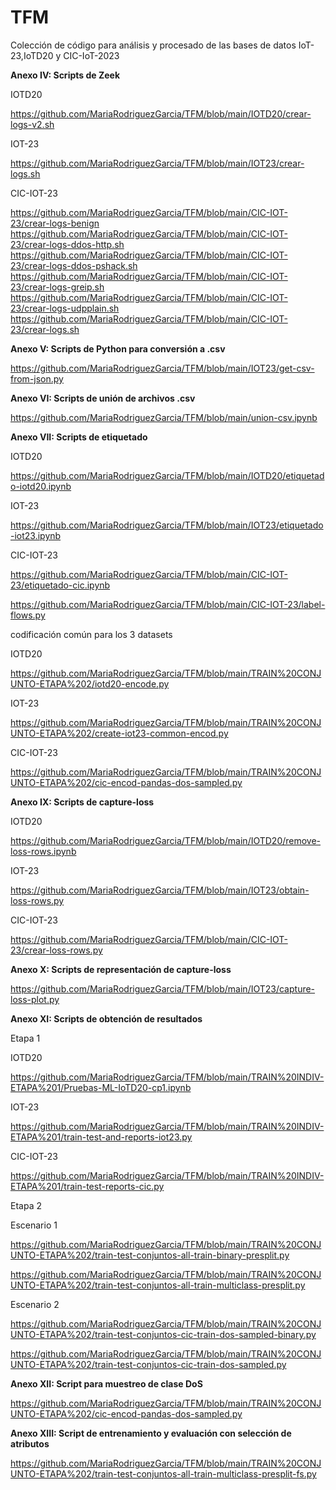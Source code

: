 # TFM
Colección de código para análisis y procesado de las bases de datos IoT-23,IoTD20 y CIC-IoT-2023 

**Anexo IV: Scripts de Zeek**

IOTD20

https://github.com/MariaRodriguezGarcia/TFM/blob/main/IOTD20/crear-logs-v2.sh

IOT-23

https://github.com/MariaRodriguezGarcia/TFM/blob/main/IOT23/crear-logs.sh

CIC-IOT-23

https://github.com/MariaRodriguezGarcia/TFM/blob/main/CIC-IOT-23/crear-logs-benign
https://github.com/MariaRodriguezGarcia/TFM/blob/main/CIC-IOT-23/crear-logs-ddos-http.sh
https://github.com/MariaRodriguezGarcia/TFM/blob/main/CIC-IOT-23/crear-logs-ddos-pshack.sh
https://github.com/MariaRodriguezGarcia/TFM/blob/main/CIC-IOT-23/crear-logs-greip.sh
https://github.com/MariaRodriguezGarcia/TFM/blob/main/CIC-IOT-23/crear-logs-udpplain.sh
https://github.com/MariaRodriguezGarcia/TFM/blob/main/CIC-IOT-23/crear-logs.sh



**Anexo V: Scripts de Python para conversión a .csv**

https://github.com/MariaRodriguezGarcia/TFM/blob/main/IOT23/get-csv-from-json.py

**Anexo VI: Scripts de unión de archivos .csv**

https://github.com/MariaRodriguezGarcia/TFM/blob/main/union-csv.ipynb

**Anexo VII: Scripts de etiquetado**

IOTD20

https://github.com/MariaRodriguezGarcia/TFM/blob/main/IOTD20/etiquetado-iotd20.ipynb

IOT-23

https://github.com/MariaRodriguezGarcia/TFM/blob/main/IOT23/etiquetado-iot23.ipynb

CIC-IOT-23

https://github.com/MariaRodriguezGarcia/TFM/blob/main/CIC-IOT-23/etiquetado-cic.ipynb

https://github.com/MariaRodriguezGarcia/TFM/blob/main/CIC-IOT-23/label-flows.py


codificación común para los 3 datasets

IOTD20

https://github.com/MariaRodriguezGarcia/TFM/blob/main/TRAIN%20CONJUNTO-ETAPA%202/iotd20-encode.py

IOT-23

https://github.com/MariaRodriguezGarcia/TFM/blob/main/TRAIN%20CONJUNTO-ETAPA%202/create-iot23-common-encod.py

CIC-IOT-23

https://github.com/MariaRodriguezGarcia/TFM/blob/main/TRAIN%20CONJUNTO-ETAPA%202/cic-encod-pandas-dos-sampled.py

**Anexo IX: Scripts de capture-loss**

IOTD20

https://github.com/MariaRodriguezGarcia/TFM/blob/main/IOTD20/remove-loss-rows.ipynb

IOT-23

https://github.com/MariaRodriguezGarcia/TFM/blob/main/IOT23/obtain-loss-rows.py


CIC-IOT-23

https://github.com/MariaRodriguezGarcia/TFM/blob/main/CIC-IOT-23/crear-loss-rows.py

**Anexo X: Scripts de representación de capture-loss**

https://github.com/MariaRodriguezGarcia/TFM/blob/main/IOT23/capture-loss-plot.py

**Anexo XI: Scripts de obtención de resultados**

Etapa 1

IOTD20

https://github.com/MariaRodriguezGarcia/TFM/blob/main/TRAIN%20INDIV-ETAPA%201/Pruebas-ML-IoTD20-cp1.ipynb

IOT-23

https://github.com/MariaRodriguezGarcia/TFM/blob/main/TRAIN%20INDIV-ETAPA%201/train-test-and-reports-iot23.py

CIC-IOT-23

https://github.com/MariaRodriguezGarcia/TFM/blob/main/TRAIN%20INDIV-ETAPA%201/train-test-reports-cic.py


Etapa 2

  Escenario 1

https://github.com/MariaRodriguezGarcia/TFM/blob/main/TRAIN%20CONJUNTO-ETAPA%202/train-test-conjuntos-all-train-binary-presplit.py

https://github.com/MariaRodriguezGarcia/TFM/blob/main/TRAIN%20CONJUNTO-ETAPA%202/train-test-conjuntos-all-train-multiclass-presplit.py

  Escenario 2

  https://github.com/MariaRodriguezGarcia/TFM/blob/main/TRAIN%20CONJUNTO-ETAPA%202/train-test-conjuntos-cic-train-dos-sampled-binary.py

  https://github.com/MariaRodriguezGarcia/TFM/blob/main/TRAIN%20CONJUNTO-ETAPA%202/train-test-conjuntos-cic-train-dos-sampled.py

**Anexo XII: Script para muestreo de clase DoS**

https://github.com/MariaRodriguezGarcia/TFM/blob/main/TRAIN%20CONJUNTO-ETAPA%202/cic-encod-pandas-dos-sampled.py

**Anexo XIII: Script de entrenamiento y evaluación con selección de atributos**	

https://github.com/MariaRodriguezGarcia/TFM/blob/main/TRAIN%20CONJUNTO-ETAPA%202/train-test-conjuntos-all-train-multiclass-presplit-fs.py
